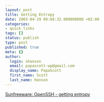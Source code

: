 ```yaml
---
layout: post
title: Getting Entropy
date: 2003-04-29 09:04:32.000000000 +02:00
categories:
- quick links
tags: []
status: publish
type: post
published: true
meta: {}
author:
  login: shanson
  email: papascott-wp@gmail.com
  display_name: PapaScott
  first_name: Scott
  last_name: Hanson
---
```

<p><a title="To install Apache 2 with SSL on Solaris, you need this" href="http://www.sunfreeware.com/openssh26-7.html#ent">Sunfreeware: OpenSSH  - getting entropy</a></p>
